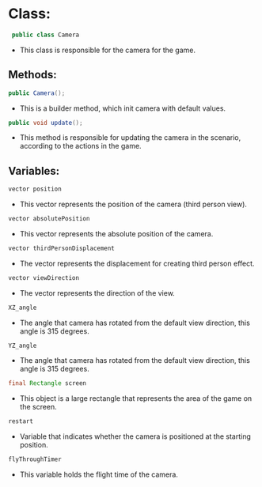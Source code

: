 # Class:
```java
 public class Camera
```
* This class is responsible for the camera for the game.

## Methods:
```java
public Camera();
```

* This is a builder method, which init camera with default values.

```java
public void update();
```
* This method is responsible for updating the camera in the scenario, according to the actions in the game.

## Variables:
```java
vector position
```
* This vector represents the position of the camera (third person view).

```java
vector absolutePosition
```
* This vector represents the  absolute position of the camera.

```java
vector thirdPersonDisplacement
```

* The vector represents the displacement for creating third person effect.

```java
vector viewDirection
```

* The vector represents the direction of the view.

```java
XZ_angle
```

* The angle that camera has rotated from the default view direction, this angle is 315 degrees.

```java
YZ_angle
```

* The angle that camera has rotated from the default view direction, this angle is 315 degrees.

```java
final Rectangle screen
```

* This object is a large rectangle that represents the area of the game on the screen.

```java
restart
```

* Variable that indicates whether the camera is positioned at the starting position.

```java
flyThroughTimer
```

* This variable holds the flight time of the camera.
